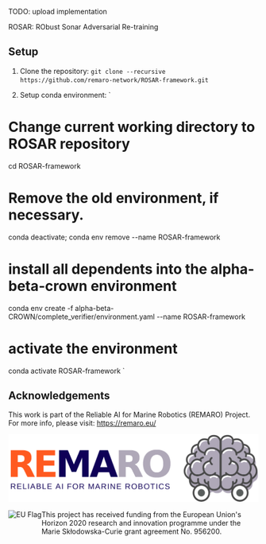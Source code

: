 TODO: upload implementation

ROSAR: RObust Sonar Adversarial Re-training

## Setup

1. Clone the repository:
`git clone --recursive https://github.com/remaro-network/ROSAR-framework.git`

2. Setup conda environment:
`
# Change current working directory to ROSAR repository
cd ROSAR-framework
# Remove the old environment, if necessary.
conda deactivate; conda env remove --name ROSAR-framework
# install all dependents into the alpha-beta-crown environment
conda env create -f alpha-beta-CROWN/complete_verifier/environment.yaml --name ROSAR-framework
# activate the environment
conda activate ROSAR-framework
`

## Acknowledgements

This work is part of the Reliable AI for Marine Robotics (REMARO) Project. For more info, please visit: https://remaro.eu/

[<img src="images/remaro-right-1024.png">](https://remaro.eu/)

<a href="https://research-and-innovation.ec.europa.eu/funding/funding-opportunities/funding-programmes-and-open-calls/horizon-2020_en">
    <img align="left" height="60" alt="EU Flag" src="https://remaro.eu/wp-content/uploads/2020/09/flag_yellow_low.jpg">
</a>

This project has received funding from the European Union's Horizon 2020 research and innovation programme under the Marie Skłodowska-Curie grant agreement No. 956200.

